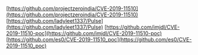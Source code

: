 [https://github.com/projectzeroindia/CVE-2019-11510](https://github.com/projectzeroindia/CVE-2019-11510)
[https://github.com/ladyleet1337/Pulse](https://github.com/ladyleet1337/Pulse)
[https://github.com/imjdl/CVE-2019-11510-poc](https://github.com/imjdl/CVE-2019-11510-poc)
[https://github.com/es0/CVE-2019-11510_poc](https://github.com/es0/CVE-2019-11510_poc)
